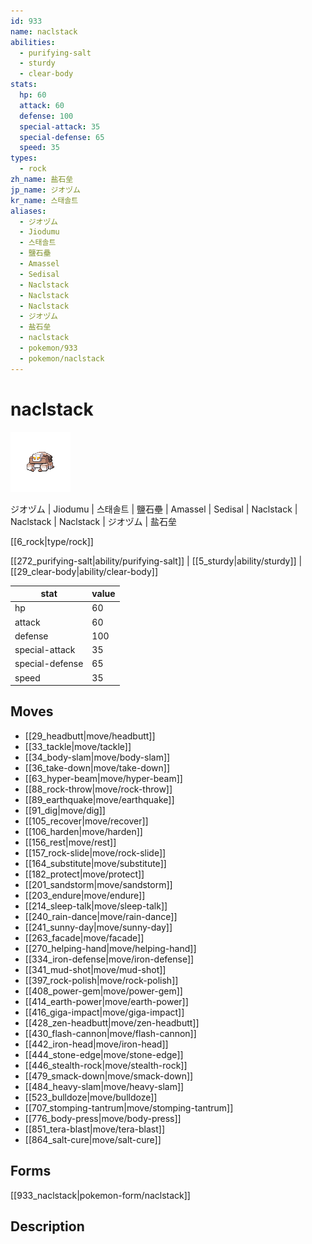 ```yaml
---
id: 933
name: naclstack
abilities:
  - purifying-salt
  - sturdy
  - clear-body
stats:
  hp: 60
  attack: 60
  defense: 100
  special-attack: 35
  special-defense: 65
  speed: 35
types:
  - rock
zh_name: 盐石垒
jp_name: ジオヅム
kr_name: 스태솔트
aliases:
  - ジオヅム
  - Jiodumu
  - 스태솔트
  - 鹽石壘
  - Amassel
  - Sedisal
  - Naclstack
  - Naclstack
  - Naclstack
  - ジオヅム
  - 盐石垒
  - naclstack
  - pokemon/933
  - pokemon/naclstack
---
```

# naclstack

![](https://raw.githubusercontent.com/PokeAPI/sprites/master/sprites/pokemon/933.png)

ジオヅム | Jiodumu | 스태솔트 | 鹽石壘 | Amassel | Sedisal | Naclstack | Naclstack | Naclstack | ジオヅム | 盐石垒

[[6_rock|type/rock]]

[[272_purifying-salt|ability/purifying-salt]] | [[5_sturdy|ability/sturdy]] | [[29_clear-body|ability/clear-body]]

|stat|value|
|---|---|
|hp|60|
|attack|60|
|defense|100|
|special-attack|35|
|special-defense|65|
|speed|35|


## Moves

- [[29_headbutt|move/headbutt]]
- [[33_tackle|move/tackle]]
- [[34_body-slam|move/body-slam]]
- [[36_take-down|move/take-down]]
- [[63_hyper-beam|move/hyper-beam]]
- [[88_rock-throw|move/rock-throw]]
- [[89_earthquake|move/earthquake]]
- [[91_dig|move/dig]]
- [[105_recover|move/recover]]
- [[106_harden|move/harden]]
- [[156_rest|move/rest]]
- [[157_rock-slide|move/rock-slide]]
- [[164_substitute|move/substitute]]
- [[182_protect|move/protect]]
- [[201_sandstorm|move/sandstorm]]
- [[203_endure|move/endure]]
- [[214_sleep-talk|move/sleep-talk]]
- [[240_rain-dance|move/rain-dance]]
- [[241_sunny-day|move/sunny-day]]
- [[263_facade|move/facade]]
- [[270_helping-hand|move/helping-hand]]
- [[334_iron-defense|move/iron-defense]]
- [[341_mud-shot|move/mud-shot]]
- [[397_rock-polish|move/rock-polish]]
- [[408_power-gem|move/power-gem]]
- [[414_earth-power|move/earth-power]]
- [[416_giga-impact|move/giga-impact]]
- [[428_zen-headbutt|move/zen-headbutt]]
- [[430_flash-cannon|move/flash-cannon]]
- [[442_iron-head|move/iron-head]]
- [[444_stone-edge|move/stone-edge]]
- [[446_stealth-rock|move/stealth-rock]]
- [[479_smack-down|move/smack-down]]
- [[484_heavy-slam|move/heavy-slam]]
- [[523_bulldoze|move/bulldoze]]
- [[707_stomping-tantrum|move/stomping-tantrum]]
- [[776_body-press|move/body-press]]
- [[851_tera-blast|move/tera-blast]]
- [[864_salt-cure|move/salt-cure]]

## Forms



[[933_naclstack|pokemon-form/naclstack]]

## Description



